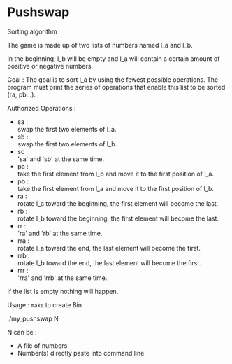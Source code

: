 # Pushswap
Sorting algorithm

The game is made up of two lists of numbers named l_a and l_b.

In the beginning, l_b will be empty and l_a will contain a certain amount of positive or negative numbers.

 Goal :
The goal is to sort l_a by using the fewest possible operations.
The program must print the series of operations that enable this list to be sorted (ra, pb...).

Authorized Operations :
  -  sa :\
       swap the first two elements of l_a.
  -  sb :\
       swap the first two elements of l_b.
  -  sc :\
       'sa' and 'sb' at the same time.
  -  pa :\
       take the first element from l_b and move it to the first position of l_a.
  -  pb :\
       take the first element from l_a and move it to the first position of l_b.
  -  ra :\
       rotate l_a toward the beginning, the first element will become the last.
  -  rb :\
       rotate l_b toward the beginning, the first element will become the last.
  -  rr :\
       'ra' and 'rb' at the same time.
  -  rra :\
       rotate l_a toward the end, the last element will become the first.
  -  rrb :\
       rotate l_b toward the end, the last element will become the first.
  -  rrr :\
       'rra' and 'rrb' at the same time.

If the list is empty nothing will happen.

Usage :
     ```make``` to create Bin
     
./my_pushswap N

N can be :
  -  A file of numbers
  -  Number(s) directly paste into command line
